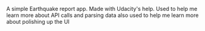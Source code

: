 A simple Earthquake report app. Made with Udacity's help.
Used to help me learn more about API calls and parsing data
also used to help me learn more about polishing up the UI
